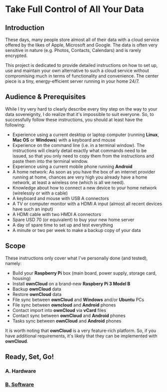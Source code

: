 # Take Full Control of All Your Data

## Introduction
These days, many people store almost all of their data with a cloud service offered by the likes of Apple, Microsoft and
Google. The data is often very sensitive in nature (e.g. Photos, Contacts, Calendars) and is rarely encrypted. 

This project is dedicated to provide detailed instructions on how to set up, use and maintain your own alternative to
such a cloud service without compromising much in terms of functionality and convenience. The center piece is a tiny,
energy-efficient server running in your home 24/7.

## Audience & Prerequisites
While I try very hard to clearly describe every tiny step on the way to your data sovereignity, I do realize that it's
impossible to suit everyone. So, to successfully follow these instructions, you should at least have the following:
- Experience using a current desktop or laptop computer (running **Linux**, **Mac OS** or **Windows**) with a keyboard
  and mouse
- Experience on the command line (i.e. in a terminal window). The instructions will clearly detail exactly what commands
  need to be issued, so that you only need to copy them from the instructions and paste them into the terminal window.
- Experience using a current mobile phone running **Android**
- A home network: As soon as you have the box of an internet provider running at home, chances are very high you already
  have a home network, at least a wireless one (which is all we need).
- Knowledge about how to connect a new device to your home network (wirelessly or with a cable)
- A keyboard and mouse with USB A connectors
- A TV or computer monitor with a HDMI A input (almost all recent devices have such an input)
- A HDMI cable with two HMDI A connectors
- Spare USD 70 (or equivalent) to buy your new home server
- A day of spare time to set up and test everything
- A minute or two per week to make a backup copy of your data 

## Scope
These instructions only cover what I've personally done (and tested), namely:
- Build your **Raspberry Pi** box (main board, power supply, storage card, housing)
- Install **ownCloud** on a brand-new **Raspbery Pi 3 Model B**
- Backup **ownCloud** data
- Restore **ownCloud** data
- File sync between **ownCloud** and **Windows** and/or **Ubuntu** PCs
- File sync between **owncloud** and **Android** phones
- Contact import into **ownCloud** via **vCard** files
- Contact sync between **ownCloud** and **Android** phones
- Tasks sync between **ownCloud** and **Android** phones

It is worth noting that **ownCloud** is a very feature-rich platform. So, if you have additional requirements, it's
likely that they can be implemented with **ownCloud**.

## Ready, Set, Go!

### A. Hardware

### [B. Software](doc/install-owncloud.md)
